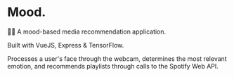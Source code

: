 # Mood.
💃🏾 A mood-based media recommendation application.

Built with VueJS, Express & TensorFlow.

Processes a user's face through the webcam, determines the most relevant emotion, and recommends playlists through calls to the Spotify Web API.
